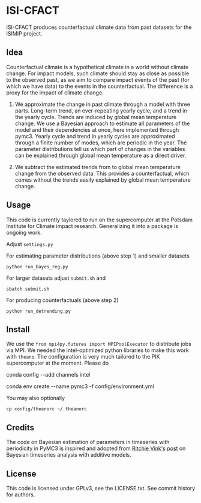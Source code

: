 # ISI-CFACT

ISI-CFACT produces counterfactual climate data from past datasets for the ISIMIP project.

## Idea
Counterfactual climate is a hypothetical climate in a world without climate change.
For impact models, such climate should stay as close as possible to the observed past,
as we aim to compare impact events of the past (for which we have data) to the events in the counterfactual. The difference is a proxy for the impact of climate change.

1. We approximate the change in past climate through a model with three parts. Long-term trend, an ever-repeating yearly cycle, and a trend in the yearly cycle. Trends are induced by global mean temperature change. We use a Bayesian approach to estimate all parameters of the model and their dependencies at once, here implemented through pymc3. Yearly cycle and trend in yearly cycles are approximated through a finite number of modes, which are periodic in the year. The parameter distributions tell us which part of changes in the variables can be explained through global mean temperature as a direct driver.

2. We subtract the estimated trends from to global mean temperature change from the observed data. This provides a counterfactual, which comes without the trends easily explained by global mean temperature change.


## Usage

This code is currently taylored to run on the supercomputer at the Potsdam Institute for Climate impact research. Generalizing it into a package is ongoing work.

Adjust `settings.py`

For estimating parameter distributions (above step 1) and smaller datasets

`python run_bayes_reg.py`

For larger datasets adjust `submit.sh` and

`sbatch submit.sh`

For producing counterfactuals (above step 2)

`python run_detrending.py`

## Install

We use the `from mpi4py.futures import MPIPoolExecutor` to distribute jobs via MPI. We needed the intel-optimized python libraries to make this work with `theano`. The configuration is very much tailored to the PIK supercomputer at the moment. Please do

conda config --add channels intel

conda env create --name pymc3 -f config/environment.yml

You may also optionally

`cp config/theanorc ~/.theanorc`

## Credits

The code on Bayesian estimation of parameters in timeseries with periodicity in PyMC3 is inspired and adopted from [Ritchie Vink's](https://www.ritchievink.com) [post](https://www.ritchievink.com/blog/2018/10/09/build-facebooks-prophet-in-pymc3-bayesian-time-series-analyis-with-generalized-additive-models/) on Bayesian timeseries analysis with additive models.

## License

This code is licensed under GPLv3, see the LICENSE.txt. See commit history for authors.

